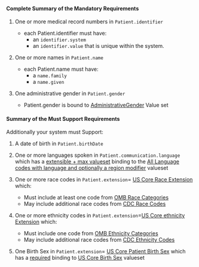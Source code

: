 #### Complete Summary of the Mandatory Requirements


1.  One or more medical record numbers in `Patient.identifier`
    -   each Patient.identifier must have:
        -   an `identifier.system`
        -   an `identifier.value` that is unique within the system.

2.  One or more names in `Patient.name`
    -   each Patient.name must have:
        -   a `name.family`
        -   a `name.given`

3.  One administrative gender in `Patient.gender`
    -   Patient.gender is bound to [AdministrativeGender] Value set

  [AdministrativeGender]: http://hl7.org/fhir/STU3/valueset-administrative-gender.html


#### Summary of the Must Support Requirements

Additionally your system must Support:

1.  A date of birth in `Patient.birthDate`
2.  One or more languages spoken in `Patient.communication.language` which has a [extensible + max valueset](guidance.html#extensible--max-valueset-binding-for-codeableconcept-datatype)  binding to the [All Language codes with language and optionally a region modifier] valueset
3.  One or more race codes in  `Patient.extension`= [US Core Race Extension] which:
    - Must include at least one code from [OMB Race Categories]
    - May include additional race codes from [CDC Race Codes]

4.  One or more ethnicity codes in  `Patient.extension`=[US Core ethnicity Extension] which:
    - Must include one code from [OMB Ethnicity Categories]
    - May include additional race codes from [CDC Ethnicity Codes]

5.  One Birth Sex in `Patient.extension`= [US Core Patient Birth Sex] which has a [required](http://hl7.org/fhir/STU3/terminologies.html#required) binding to [US Core Birth Sex] valueset


  [Patient.birthDate]: http://hl7.org/fhir/STU3/us/daf/daf-patient-guidance.html#daf-patient.Patient.birthDate
  [Patient.communication.language]: http://hl7.org/fhir/STU3/us/daf/daf-patient-guidance.html#daf-patient.Patient.communication.language
  [All Language codes with language and optionally a region modifier]: ValueSet-simple-language.html
  [All Languages]: http://hl7.org/fhir/STU3/valueset-all-languages.html
  [US Core Patient Birth Sex]:StructureDefinition-us-core-birthsex.html
  [US Core Birth Sex]: ValueSet-us-core-birthsex.html
  [US Core Patient Race]: StructureDefinition-us-core-race.html
  [OMB Race Categories]: ValueSet-omb-race-category.html
  [US Core Race Extension]:StructureDefinition-us-core-race.html
  [CDC Race Codes]:ValueSet-detailed-race.html
 [CDC Ethnicity Codes]: ValueSet-detailed-ethnicity.html
 [US Core ethnicity Extension]:StructureDefinition-us-core-ethnicity.html
 [OMB Ethnicity Categories]: ValueSet-omb-ethnicity-category.html
